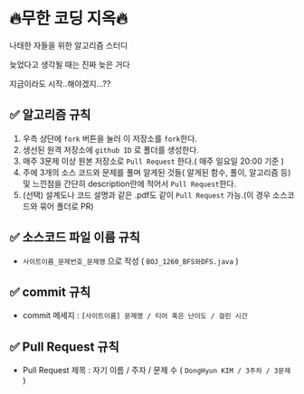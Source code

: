 # 🔥무한 코딩 지옥🔥
<p>나태한 자들을 위한 알고리즘 스터디</p>
<p>늦었다고 생각될 때는 진짜 늦은 거다</p>
<p>지금이라도 시작..해야겠지...??</p>

## ✅ 알고리즘 규칙
1. 우측 상단에 ```fork``` 버튼을 눌러 이 저장소를 ```fork```한다.
2. 생선된 원격 저장소에 ```github ID``` 로 폴더를 생성한다.
3. 매주 3문제 이상 원본 저장소로 ```Pull Request``` 한다.( 매주 일요일 20:00 기준 )
4. 주에 3개의 소스 코드와 문제를 풀며 알게된 것들( 알게된 함수, 풀이, 알고리즘 등) 및 느낀점을 간단히 description란에 적어서 ```Pull Request```한다.
5. (선택) 설계도나 코드 설명과 같은 .pdf도 같이 ```Pull Request``` 가능.(이 경우 소스코드와 묶어 폴더로 PR)

## ✅ 소스코드 파일 이름 규칙
* ```사이트이름_문제번호_문제명``` 으로 작성 ( ```BOJ_1260_BFS와DFS.java``` )

## ✅ commit 규칙
* commit 메세지 : ```[사이트이름] 문제명 / 티어 혹은 난이도 / 걸린 시간```

## ✅ Pull Request 규칙
* Pull Request 제목 : 자기 이름 / 주자 / 문제 수 ( ```DongHyun KIM / 3주차 / 3문제``` )

